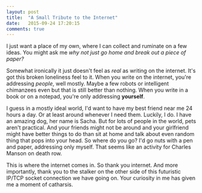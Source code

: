 ```yaml
---
layout: post
title:  "A Small Tribute to the Internet"
date:   2015-09-24 17:20:15
comments: true
---
```


I just want a place of my own, where I can collect and ruminate on a few ideas. You might ask me _why not just go home and break out a piece of paper?_ 

Somewhat ironically it just doesn't feel as _real_ as writing on the internet. It's got this broken loneliness feel to it. When you write on the internet, you're addressing _people_, well mostly. Maybe a few robots or intelligent chimanzees even but that is still better than nothing. When you write in a book or on a notepad, you're only addressing **yourself**. 

I guess in a mostly ideal world, I'd want to have my best friend near me 24 hours a day. Or at least around whenever I need them. Luckily, I do. I have an amazing dog, her name is Sacha. But for lots of people in the world, pets aren't practical. And your friends might not be around and your girlfriend might have better things to do than sit at home and talk about even random thing that pops into your head. So where do you go? I'd go nuts with a pen and paper, addressing only myself. That seems like an activity for Charles Manson on death row. 

This is where the internet comes in. So thank you internet. And more importantly, thank you to the stalker on the other side of this futuristic IP/TCP socket connection we have going on. Your curiosity in me has given me a moment of catharsis.


